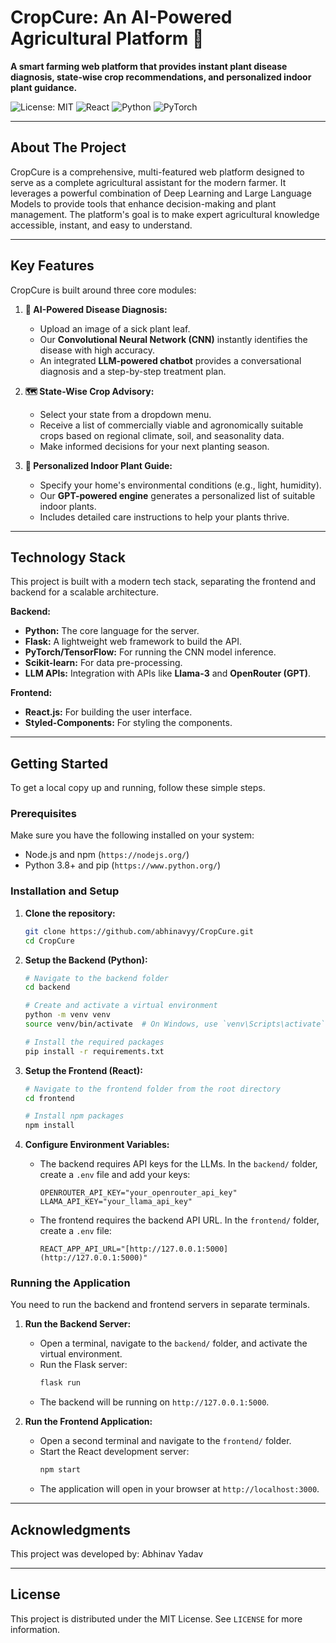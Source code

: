 # CropCure: An AI-Powered Agricultural Platform 🌿

**A smart farming web platform that provides instant plant disease diagnosis, state-wise crop recommendations, and personalized indoor plant guidance.**

![License: MIT](https://img.shields.io/badge/License-MIT-yellow.svg)
![React](https://img.shields.io/badge/React-20232A?style=for-the-badge&logo=react&logoColor=61DAFB)
![Python](https://img.shields.io/badge/Python-3776AB?style=for-the-badge&logo=python&logoColor=white)
![PyTorch](https://img.shields.io/badge/PyTorch-EE4C2C?style=for-the-badge&logo=pytorch&logoColor=white)

---

## About The Project

CropCure is a comprehensive, multi-featured web platform designed to serve as a complete agricultural assistant for the modern farmer. It leverages a powerful combination of Deep Learning and Large Language Models to provide tools that enhance decision-making and plant management. The platform's goal is to make expert agricultural knowledge accessible, instant, and easy to understand.

---

## Key Features

CropCure is built around three core modules:

1.  **🌱 AI-Powered Disease Diagnosis:**
    * Upload an image of a sick plant leaf.
    * Our **Convolutional Neural Network (CNN)** instantly identifies the disease with high accuracy.
    * An integrated **LLM-powered chatbot** provides a conversational diagnosis and a step-by-step treatment plan.

2.  **🗺️ State-Wise Crop Advisory:**
    * Select your state from a dropdown menu.
    * Receive a list of commercially viable and agronomically suitable crops based on regional climate, soil, and seasonality data.
    * Make informed decisions for your next planting season.

3.  **🌿 Personalized Indoor Plant Guide:**
    * Specify your home's environmental conditions (e.g., light, humidity).
    * Our **GPT-powered engine** generates a personalized list of suitable indoor plants.
    * Includes detailed care instructions to help your plants thrive.

---

## Technology Stack

This project is built with a modern tech stack, separating the frontend and backend for a scalable architecture.

**Backend:**
* **Python:** The core language for the server.
* **Flask:** A lightweight web framework to build the API.
* **PyTorch/TensorFlow:** For running the CNN model inference.
* **Scikit-learn:** For data pre-processing.
* **LLM APIs:** Integration with APIs like **Llama-3** and **OpenRouter (GPT)**.


**Frontend:**
* **React.js:** For building the user interface.
* **Styled-Components:** For styling the components.

---

## Getting Started

To get a local copy up and running, follow these simple steps.

### Prerequisites

Make sure you have the following installed on your system:
* Node.js and npm (`https://nodejs.org/`)
* Python 3.8+ and pip (`https://www.python.org/`)

### Installation and Setup

1.  **Clone the repository:**
    ```sh
    git clone https://github.com/abhinavyy/CropCure.git
    cd CropCure
    ```

2.  **Setup the Backend (Python):**
    ```sh
    # Navigate to the backend folder
    cd backend

    # Create and activate a virtual environment
    python -m venv venv
    source venv/bin/activate  # On Windows, use `venv\Scripts\activate`

    # Install the required packages
    pip install -r requirements.txt
    ```

3.  **Setup the Frontend (React):**
    ```sh
    # Navigate to the frontend folder from the root directory
    cd frontend

    # Install npm packages
    npm install
    ```

4.  **Configure Environment Variables:**
    * The backend requires API keys for the LLMs. In the `backend/` folder, create a `.env` file and add your keys:
        ```
        OPENROUTER_API_KEY="your_openrouter_api_key"
        LLAMA_API_KEY="your_llama_api_key"
        ```
    * The frontend requires the backend API URL. In the `frontend/` folder, create a `.env` file:
        ```
        REACT_APP_API_URL="[http://127.0.0.1:5000](http://127.0.0.1:5000)"
        ```

### Running the Application

You need to run the backend and frontend servers in separate terminals.

1.  **Run the Backend Server:**
    * Open a terminal, navigate to the `backend/` folder, and activate the virtual environment.
    * Run the Flask server:
        ```sh
        flask run
        ```
    * The backend will be running on `http://127.0.0.1:5000`.

2.  **Run the Frontend Application:**
    * Open a second terminal and navigate to the `frontend/` folder.
    * Start the React development server:
        ```sh
        npm start
        ```
    * The application will open in your browser at `http://localhost:3000`.

---

## Acknowledgments

This project was developed by: Abhinav Yadav

---

## License

This project is distributed under the MIT License. See `LICENSE` for more information.

